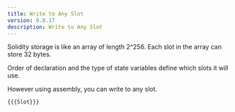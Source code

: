 ```yaml
---
title: Write to Any Slot
version: 0.8.17
description: Write to Any Slot
---
```


Solidity storage is like an array of length 2^256.
Each slot in the array can store 32 bytes.

Order of declaration and the type of state variables define which slots it will use.

However using assembly, you can write to any slot.

```solidity
{{{Slot}}}
```
